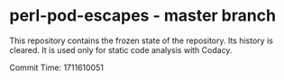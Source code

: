 # perl-pod-escapes - master branch

This repository contains the frozen state of the repository.
Its history is cleared. It is used only for static code
analysis with Codacy.

Commit Time: 1711610051